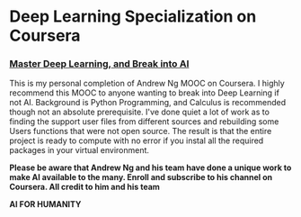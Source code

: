 # Deep Learning Specialization on Coursera
### [Master Deep Learning, and Break into AI](https://www.coursera.org/specializations/deep-learning)

This is my personal completion of Andrew Ng MOOC on Coursera.
I highly recommend this MOOC to anyone wanting to break into Deep Learning if not AI.
Background is Python Programming, and Calculus is recommended though not an absolute prerequisite.
I've done quiet a lot of work as to finding the support user files from different sources and rebuilding some Users functions that were not open source. The result is that the entire project is ready to compute with no error if you instal all the required packages in your virtual environment. 

**Please be aware that Andrew Ng and his team have done a unique work to make AI available to the many.
Enroll and subscribe to his channel on Coursera.
All credit to him and his team**

**AI FOR HUMANITY**
